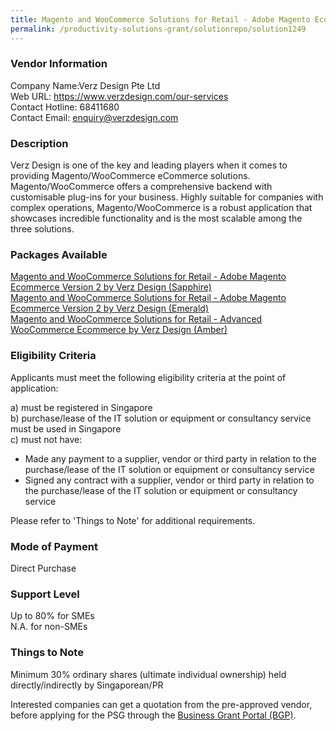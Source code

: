 ```yaml
---
title: Magento and WooCommerce Solutions for Retail - Adobe Magento Ecommerce Version 2 by Verz Design (Sapphire)
permalink: /productivity-solutions-grant/solutionrepo/solution1249
---
```


### Vendor Information
Company Name:Verz Design Pte Ltd <br>Web URL: https://www.verzdesign.com/our-services <br>Contact Hotline: 68411680 <br>Contact Email: enquiry@verzdesign.com <br>

### Description

Verz Design is one of the key and leading players when it comes to providing Magento/WooCommerce eCommerce solutions. Magento/WooCommerce offers a comprehensive backend with customisable plug-ins for your business. Highly suitable for companies with complex operations, Magento/WooCommerce is a robust application that showcases incredible functionality and is the most scalable among the three solutions.

### Packages Available

<a href='https://www.gobusiness.gov.sg/images/psg/Desensitised_Verz_Design_20200370_Annex_3_Part_1.pdf' target='_blank'>Magento and WooCommerce Solutions for Retail - Adobe Magento Ecommerce Version 2 by Verz Design (Sapphire)</a><br/>
<a href='https://www.gobusiness.gov.sg/images/psg/Desensitised_Verz_Design_20200370_Annex_3_Part_2.pdf' target='_blank'>Magento and WooCommerce Solutions for Retail - Adobe Magento Ecommerce Version 2 by Verz Design (Emerald)</a><br/>
<a href='https://www.gobusiness.gov.sg/images/psg/Desensitised_Verz_Design_20200370_Annex_3_Part_3.pdf' target='_blank'>Magento and WooCommerce Solutions for Retail - Advanced WooCommerce Ecommerce by Verz Design (Amber)</a><br/>

### Eligibility Criteria

Applicants must meet the following eligibility criteria at the point of application:

a) must be registered in Singapore <br>
b) purchase/lease of the IT solution or equipment or consultancy service must be used in Singapore <br>
c) must not have:
- Made any payment to a supplier, vendor or third party in relation to the purchase/lease of the IT solution or equipment or consultancy service
- Signed any contract with a supplier, vendor or third party in relation to the purchase/lease of the IT solution or equipment or consultancy service

Please refer to 'Things to Note' for additional requirements.

### Mode of Payment
Direct Purchase

### Support Level
Up to 80% for SMEs <br>
N.A. for non-SMEs

### Things to Note
Minimum 30% ordinary shares (ultimate individual ownership) held directly/indirectly by Singaporean/PR

Interested companies can get a quotation from the pre-approved vendor, before applying for the PSG through the <a target='_blank' href='https://www.businessgrants.gov.sg/'>Business Grant Portal (BGP)</a>.
